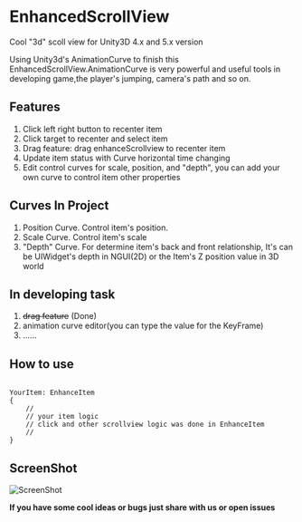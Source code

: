 # EnhancedScrollView
Cool "3d" scoll view for Unity3D 4.x and 5.x version

Using Unity3d's AnimationCurve to finish this EnhancedScrollView.AnimationCurve is very powerful and useful tools in developing game,the player's jumping, camera's path and so on.

## Features
1. Click left right button to recenter item
2. Click target to recenter and select item
4. Drag feature: drag enhanceScrollview to recenter item
4. Update item status with Curve horizontal time changing
5. Edit control curves for scale, position, and "depth", you can add your own curve to control item other properties

## Curves In Project
1. Position Curve. Control item's position.
2. Scale Curve. Control item's scale
3. "Depth" Curve. For determine item's back and front relationship, It's can be UIWidget's depth in NGUI(2D) or the Item's Z position value in 3D world

## In developing task
1. ~~drag feature~~ (Done)
2. animation curve editor(you can type the value for the KeyFrame)
3. ......

## How to use 

<pre><code>
YourItem: EnhanceItem
{
    // 
    // your item logic
    // click and other scrollview logic was done in EnhanceItem    
    // 
}
</code></pre>

## ScreenShot
![ScreenShot](https://github.com/tinyantstudio/EnhancedScrollView/blob/master/screenshot.png)


**If you have some cool ideas or bugs just share with us or open issues**
